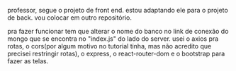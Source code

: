 professor, segue o projeto de front end. 
estou adaptando ele para o projeto de back. 
vou colocar em outro repositório.


pra fazer funcionar tem que alterar o nome do banco no link de conexão do mongo que se encontra no "index.js" do lado do server.
usei o axios pra rotas, o cors(por algum motivo no tutorial tinha, mas não acredito que precisei restringir rotas), o express, o react-router-dom e o bootstrap para fazer as telas.  

